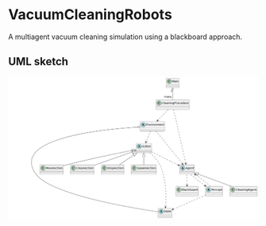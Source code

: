 # VacuumCleaningRobots
A multiagent vacuum cleaning simulation using a blackboard approach.

## UML sketch

![UML diagram - Cleaning robots](images/umldiagramcleaningrobot.png)

